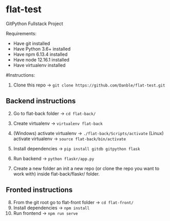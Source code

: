 # flat-test
GitPython Fullstack Project

Requirements:
* Have git installed
* Have Python 3.6+ installed 
* Have npm 6.13.4 installed
* Have node 12.16.1 installed
* Have virtualenv installed

#Instructions:

1) Clone this repo -> `git clone https://github.com/Danble/flat-test.git`
## Backend instructions
2) Go to flat-back folder -> `cd flat-back/`
3) Create virtualenv -> `virtualenv flat-back`
4) (Windows) activate virtualenv -> `./flat-back/Scripts/activate`
   (Linux) activate virtualenv -> `source flat-back/bin/activate`
5) Install dependencies -> `pip install gitdb gitpython flask`
6) Run backend -> `python flaskr/app.py`

7) Create a new folder an init a new repo (or clone the repo you want to work with) inside flat-back/flaskr/ folder. 

## Fronted instructions
8) From the git root go to flat-front folder -> `cd flat-front/`
9) Install dependencies -> `npm install`
10) Run frontend -> `npm run serve`
